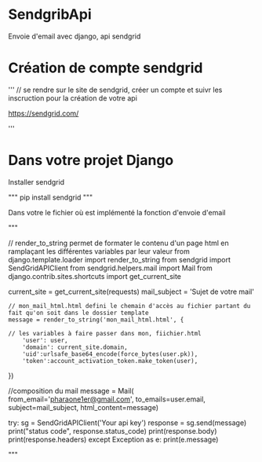 # SendgribApi
Envoie d'email avec django, api sendgrid

# Création de compte sendgrid
''' 
// se rendre sur le site de sendgrid, créer un compte et suivr les inscruction pour la création de votre api

https://sendgrid.com/

'''

# Dans votre projet Django

Installer sendgrid 

""" pip install sendgrid """


Dans votre le fichier où est implémenté la fonction d'envoie d'email

"""

// render_to_string permet de formater le contenu d'un page html en ramplaçant les différentes variables par leur valeur
from django.template.loader import render_to_string
from sendgrid import SendGridAPIClient
from sendgrid.helpers.mail import Mail
from django.contrib.sites.shortcuts import get_current_site



current_site = get_current_site(requests)
    mail_subject = 'Sujet de votre mail'
    
    // mon_mail_html.html defini le chemain d'accès au fichier partant du fait qu'on soit dans le dossier template 
    message = render_to_string('mon_mail_html.html', {
    
    // les variables à faire passer dans mon, fiichier.html
        'user': user,
        'domain': current_site.domain,
        'uid':urlsafe_base64_encode(force_bytes(user.pk)),
        'token':account_activation_token.make_token(user),
})

//composition du mail
message = Mail(
    from_email='pharaone1er@gmail.com',
    to_emails=user.email,
    subject=mail_subject,
    html_content=message)
    
try:
    sg = SendGridAPIClient('Your api key')
    response = sg.send(message)
    print("status code", response.status_code)
    print(response.body)
    print(response.headers)
except Exception as e:
    print(e.message)
    
    
"""





